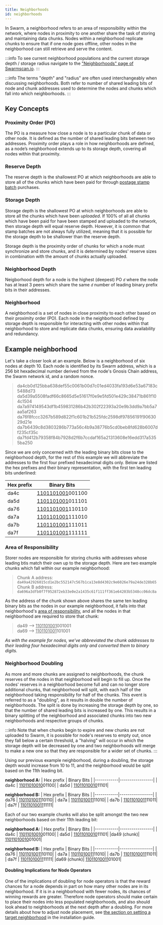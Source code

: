 ```yaml
---
title: Neighborhoods
id: neighborhoods
---
```


In Swarm, a neighborhood refers to an area of responsibility within the network, where nodes in proximity to one another share the task of storing and maintaining data chunks. Nodes within a neighborhood replicate chunks to ensure that if one node goes offline, other nodes in the neighborhood can still retrieve and serve the content.

:::info
To see current neighborhood populations and the current storage depth / storage radius navigate to the ["Neighborhoods" page of Swarmscan.io](https://swarmscan.io/neighborhoods).
:::

:::info
The terms "depth" and "radius" are often used interchangeably when discussing neighborhoods. Both refer to number of shared leading bits of node and chunk addresses used to determine the nodes and chunks which fall into which neighborhoods.
:::

## Key Concepts

### Proximity Order (PO)
The PO is a measure how close a node is to a particular chunk of data or other node. It is defined as the number of shared leading bits between two addresses. Proximity order plays a role in how neighborhoods are defined, as a node’s neighborhood extends up to its storage depth, covering all nodes within that proximity​.

### Reserve Depth

The reserve depth is the shallowest PO at which neighborhoods are able to store all of the chunks which have been paid for through [postage stamp batch](/docs/concepts/incentives/overview#postage-stamps) purchases.

### Storage Depth

Storage depth is the shallowest PO at which neighborhoods are able to store all the chunks which have been *uploaded*. If 100% of all all chunks which have been paid for have been stamped and uploaded to the network, then storage depth will equal reserve depth. However, it is common that stamp batches are not always fully utilized, meaning that it is possible for the storage depth to be shallower than the reserve depth.

Storage depth is the proximity order of chunks for which a node must synchronize and store chunks, and it is determined by nodes' reserve sizes in combination with the amount of chunks actually uploaded. 

### Neighborhood Depth

Neigborhood depth for a node is the highest (deepest) PO *`d`* where the node has at least 3 peers which share the same *`d`* number of leading binary prefix bits in their addresses.


### Neighborhood

A neighborhood is a set of nodes in close proximity to each other based on their proximity order (PO). Each node in the neighborhood defined by storage depth is responsible for interacting with other nodes within that neighborhood to store and replicate data chunks, ensuring data availability and redundancy. 



## Example neighborhood

Let's take a closer look at an example. Below is a neighborhood of six nodes at depth 10. Each node is identified by its Swarm address, which is a 256 bit hexadecimal number derived from the node's Gnosis Chain address, the Swarm network id, and a random nonce.  

> da4cb0d125bba638def55c0061b00d7c01ed4033fa193d6e53a67183c5488d73
> da5d39a5508fadf66c8665d5e51617f0e9e5fd501e429c38471b861f104c1504
> da7a974149543df1b459831286b42b302f22393a20e9b3dd9a7bb5a7aa5af263
> da76f8fccc3267b589d822f1c601b21b525fdc2598df97856191f9063029d21e
> da7b6439c8d3803286b773a56c4b9a38776b5cd0beb8fd628b6007df235cf35c
> da7fd412b79358f84b7928d2f6b7ccdaf165a21313608e16edd317a5355ba250

Since we are only concerned with the leading binary bits close to the neighborhood depth, for the rest of this example we will abbreviate the addresses to the first four prefixed hexadecimal digits only. Below are listed the hex prefixes and their binary representation, with the first ten leading bits underlined:

| Hex prefix | Binary Bits     |
|------------|-----------------|
| da4c       | <u>1101101001</u>001100|
| da5d       | <u>1101101001</u>011101|
| da76       | <u>1101101001</u>110110|
| da7a       | <u>1101101001</u>111010|
| da7b       | <u>1101101001</u>111011|
| da7f       | <u>1101101001</u>111111|

### Area of Responsibility

Storer nodes are responsible for storing chunks with addresses whose leading btis match their own up to the storage depth. Here are two example chunks which fall within our example neighborhood:

> Chunk A address: `da49a42926015cd1e2bc552147c567b1ca13e8d4302c9e6026e79a24de328b65`   
> Chunk B address: `da696a3dfb0f7f952872eb33e0e2a1435c61f111ff361e64203b5348cc06dc8a`   

As the address of the chunk shown above shares the same ten leading binary bits as the nodes in our example neighborhood, it falls into that neighborhood's [area of responsibility](/docs/references/glossary#2-area-of-responsibility-related-depths), and all the nodes in that neighborhood are required to store that chunk:

> da49 --> <u>1101101001</u>001001  
> da69 --> <u>1101101001</u>101001 


*As with the example for nodes, we've abbreviated the chunk addresses to their leading four hexadecimal digits only and converted them to binary digits.*

### Neighborhood Doubling 

As more and more chunks are assigned to neighborhoods, the chunk reserves of the nodes in that neighborhood will begin to fill up. Once the nodes' reserves in a neighborhood become full and can no longer store additional chunks, that neighborhood will split, with each half of the neighborhood taking responsibility for half of the chunks. This event is referred to as a "doubling", as it results in double the number of neighborhoods. The split is done by increasing the storage depth by one, so that the number of shared leading bits is increased by one. This results in a binary splitting of the neighborhood and associated chunks into two new neighborhoods and respective groups of chunks.

:::info
Note that when chunks begin to expire and new chunks are not uploaded to Swarm, it is possible for node's reserves to empty out, once they fall below a certain threshold, a "halving" will occur in which the storage depth will be decreased by one and two neighborhoods will merge to make a new one so that they are responsible for a wider set of chunks.
:::

Using our previous example neighborhood, during a doubling, the storage depth would increase from 10 to 11, and the neighborhood would be split based on the 11th leading bit.


**neighborhood A:**
| Hex prefix | Binary Bits     |
|------------|-----------------|
| da4c       | <u>11011010010</u>01100|
| da5d       | <u>11011010010</u>11101|


**neighborhood B:**
| Hex prefix | Binary Bits     |
|------------|-----------------|
| da76       | <u>11011010011</u>10110|
| da7a       | <u>11011010011</u>11010|
| da7b       | <u>11011010011</u>11011|
| da7f       | <u>11011010011</u>11111|


Each of our two example chunks will also be split amongst the two new neighborhoods based on their 11th leading bit:


**neighborhood A:**
| Hex prefix | Binary Bits     |
|------------|-----------------|
| da4c       | <u>11011010010</u>01100|
| da5d       | <u>11011010010</u>11101|
|da49 (chunk)| <u>11011010010</u>01001|


**neighborhood B:**
| Hex prefix | Binary Bits     |
|------------|-----------------|
| da76       | <u>11011010011</u>10110|
| da7a       | <u>11011010011</u>11010|
| da7b       | <u>11011010011</u>11011|
| da7f       | <u>11011010011</u>11111|
|da69 (chunk)| <u>11011010011</u>01001|


#### Doubling Implications for Node Operators

One of the implications of doubling for node operators is that the reward chances for a node depends in part on how many other nodes are in its neighborhood. If it is in a neighborhood with fewer nodes, its chances of winning rewards are greater. Therefore node operators should make certain to place their nodes into less populated neighborhoods, and also should look ahead to neighborhoods at the next depth after a doubling. For more details about how to adjust node placement, see [the section on setting a target neighborhood](/docs/bee/installation/install#set-target-neighborhood-optional) in the installation guide.
